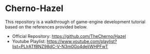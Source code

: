 # Cherno-Hazel
This repository is a walkthrough of game-engine development tutorial based on the references provided below.
- Official Repository: https://github.com/TheCherno/Hazel
- Youtube Playlist: https://www.youtube.com/playlist?list=PLlrATfBNZ98dC-V-N3m0Go4deliWHPFwT
